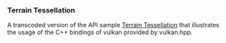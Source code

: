 <!--
- Copyright (c) 2022, The Khronos Group
-
- SPDX-License-Identifier: Apache-2.0
-
- Licensed under the Apache License, Version 2.0 the "License";
- you may not use this file except in compliance with the License.
- You may obtain a copy of the License at
-
-     http://www.apache.org/licenses/LICENSE-2.0
-
- Unless required by applicable law or agreed to in writing, software
- distributed under the License is distributed on an "AS IS" BASIS,
- WITHOUT WARRANTIES OR CONDITIONS OF ANY KIND, either express or implied.
- See the License for the specific language governing permissions and
- limitations under the License.
-
-->
### Terrain Tessellation<br/>
A transcoded version of the API sample [Terrain Tessellation](https://github.com/KhronosGroup/Vulkan-Samples/tree/master/samples/api/terrain_tesselation) that illustrates the usage of the C++ bindings of vulkan provided by vulkan.hpp.
